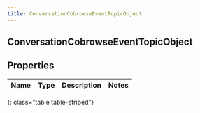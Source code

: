 ```yaml
---
title: ConversationCobrowseEventTopicObject
---
```

## ConversationCobrowseEventTopicObject

## Properties

|Name | Type | Description | Notes|
|------------ | ------------- | ------------- | -------------|
{: class="table table-striped"}



